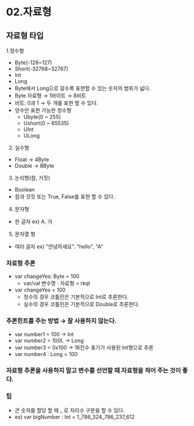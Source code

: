 # 02.자료형

## 자료형 타입
1.정수형
- Byte(-128~127)
- Short(-32768~32767)
- Int
- Long 
- Byte에서 Long으로 갈수록 표현할 수 있는 숫자의 범위가 넓다.
- Byte 자료형 → 1바이트 → 8비트
- 비트: 0과 1 → 두 개를 표현 할 수 있다.
- 양수만 표현 가능한 정수형
  - Ubyte(0 ~ 255)
  - Ushort(0 ~ 65535)
  - UInt
  - ULong
2. 실수형
- Float → 4Byte
- Double → 8Byte
3. 논리형(참, 거짓)
- Boolean
- 참과 것짓 또는 True, False를 표현 할 수 있다.
4. 문자형
- 한 글자 ex) A, 가
5. 문자열 형
- 여러 글자 ex) "안녕하세요". "hello", "A"

### 자료형 추론
- var changeYes: Byte = 100
  - var/val 변수명 : 자료형 = rkqt
- var changeYes = 100
  - 정수의 경우 코틀린은 기본적으로 Int로 추론한다.
  - 실수의 경우 코틀린은 기본적으로 Double로 추론한다.

### 추론힌트를 주는 방법 → 잘 사용하지 않는다.
- var number1 = 100 → Int
- var number2 = 100L → Long
- var number3 = 0x100 → 16진수 표기가 사용된 Int형으로 추론
- var number4 : Long = 100

### 자료형 추론을 사용하지 말고 변수를 선언할 때 자료형을 적어 주는 것이 좋다.

### 팁
- 큰 숫자를 할당 할 때 _ 로 자리수 구분을 할 수 있다.
- ex) var bigNumber : Int = 1_786_324_786_237_612
